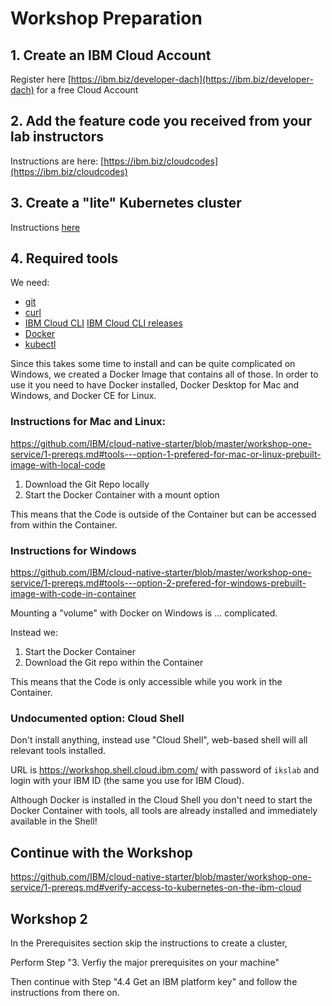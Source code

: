 # Workshop Preparation

## 1. Create an IBM Cloud Account

Register here [https://ibm.biz/developer-dach](https://ibm.biz/developer-dach) for a free Cloud Account

## 2. Add the feature code you received from your lab instructors

Instructions are here: [https://ibm.biz/cloudcodes](https://ibm.biz/cloudcodes)

## 3. Create a "lite" Kubernetes cluster

Instructions [here](https://github.com/IBM/cloud-native-starter/blob/master/workshop-one-service/0-create-kubernetes-cluster.md#3-create-a-free-kubernetes-cluster-)

## 4. Required tools

We need:

- [git](https://git-scm.com/book/en/v2/Getting-Started-Installing-Git) 
- [curl](https://curl.haxx.se/download.html)
- [IBM Cloud CLI](https://cloud.ibm.com/docs/home/tools)
  [IBM Cloud CLI releases](https://github.com/IBM-Cloud/ibm-cloud-cli-release/releases)
- [Docker](https://docs.docker.com/v17.12/install/)
- [kubectl](https://kubernetes.io/docs/tasks/tools/install-kubectl/)

Since this takes some time to install and can be quite complicated on Windows, we created a Docker Image that contains all of those. In order to use it you need to have Docker installed, Docker Desktop for Mac and Windows, and Docker CE for Linux.

### Instructions for Mac and Linux: 

https://github.com/IBM/cloud-native-starter/blob/master/workshop-one-service/1-prereqs.md#tools---option-1-prefered-for-mac-or-linux-prebuilt-image-with-local-code

1. Download the Git Repo locally
2. Start the Docker Container with a mount option

This means that the Code is outside of the Container but can be accessed from within the Container.

### Instructions for Windows

https://github.com/IBM/cloud-native-starter/blob/master/workshop-one-service/1-prereqs.md#tools---option-2-prefered-for-windows-prebuilt-image-with-code-in-container

Mounting a "volume" with Docker on Windows is ... complicated. 

Instead we:

1. Start the Docker Container
2. Download the Git repo within the Container

This means that the Code is only accessible while you work in the Container.

### Undocumented option: Cloud Shell

Don't install anything, instead use "Cloud Shell", web-based shell will all relevant tools installed.

URL is https://workshop.shell.cloud.ibm.com/ with password of `ikslab` and login with your IBM ID (the same you use for IBM Cloud).

Although Docker is installed in the Cloud Shell you don't need to start the Docker Container with tools, all tools are already installed and immediately available in the Shell!


## Continue with the Workshop 

https://github.com/IBM/cloud-native-starter/blob/master/workshop-one-service/1-prereqs.md#verify-access-to-kubernetes-on-the-ibm-cloud


## Workshop 2 

In the Prerequisites section skip the instructions to create a cluster,

Perform Step "3. Verfiy the major prerequisites on your machine"  

Then continue with Step "4.4 Get an IBM platform key" and follow the instructions from there on.



